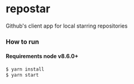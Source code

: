 # repostar
Github's client app for local starring repositories

### How to run 

#### Requirements node v8.6.0+

```sh
$ yarn install
$ yarn start
```
